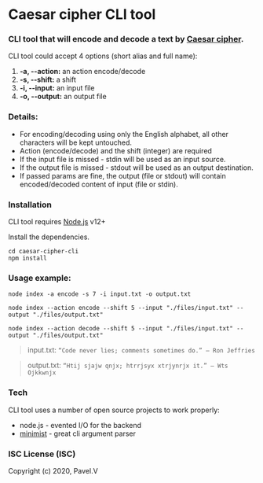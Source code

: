 # Caesar cipher CLI tool


### CLI tool that will encode and decode a text by [Caesar cipher](https://en.wikipedia.org/wiki/Caesar_cipher).

CLI tool could accept 4 options (short alias and full name):
  1. **-a, --action:** an action encode/decode
  2. **-s, --shift:** a shift
  3. **-i, --input:** an input file
  4. **-o, --output:** an output file


### Details:
  - For encoding/decoding using only the English alphabet, all other characters will be kept untouched.
  - Action (encode/decode) and the shift (integer) are required
  - If the input file is missed - stdin will be used as an input source.
  - If the output file is missed - stdout will be used as an output destination.
  - If passed params are fine, the output (file or stdout) will contain encoded/decoded content of input (file or stdin).

### Installation

CLI tool requires [Node.js](https://nodejs.org/) v12+

Install the dependencies.

```
cd caesar-cipher-cli
npm install
```
  
### Usage example:

```
node index -a encode -s 7 -i input.txt -o output.txt
```
```
node index --action encode --shift 5 --input "./files/input.txt" --output "./files/output.txt"
```
```
node index --action decode --shift 5 --input "./files/input.txt" --output "./files/output.txt"
```

> input.txt: `“Code never lies; comments sometimes do.” — Ron Jeffries`

> output.txt: `“Htij sjajw qnjx; htrrjsyx xtrjynrjx it.” — Wts Ojkkwnjx`

### Tech

CLI tool uses a number of open source projects to work properly:

* node.js - evented I/O for the backend
* [minimist](https://www.npmjs.com/package/minimist) - great cli argument parser



### ISC License (ISC)
Copyright (c) 2020, Pavel.V